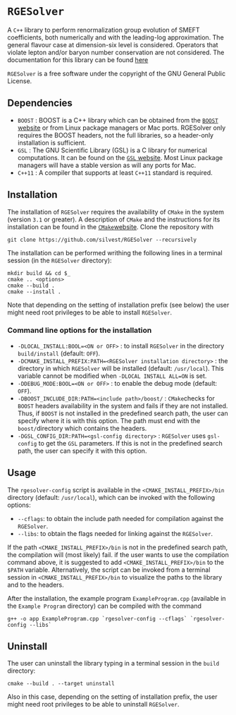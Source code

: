 
# `RGESolver`

A `C++` library to perform renormalization group evolution of SMEFT coefficients, both numerically and with the leading-log approximation. 
  The general flavour case at dimension-six level is considered. Operators that violate lepton and/or baryon number conservation are not considered. The documentation for this library can be found [here](https://silvest.github.io/RGESolver/annotated.html)
  
`RGESolver` is a free software under the copyright of the GNU General Public License.

## Dependencies

* `BOOST`  : BOOST is a C++ library which can be obtained from the [`BOOST` website](https://www.boost.org/) or from Linux package managers or Mac ports. RGESolver only requires the BOOST headers, not the full libraries, so a header-only installation is sufficient.
* `GSL` : The GNU Scientific Library (GSL) is a C library for numerical computations. It can be found on the [`GSL` website](https://www.gnu.org/software/gsl/). Most Linux package managers will have a stable version as will any ports for Mac. 
* `C++11` : A compiler that supports at least `C++11` standard is required.
## Installation
The installation of `RGESolver` requires the availability of `CMake` in the system (version `3.1` or greater). A description of `CMake` and the instructions for its installation can be found in the [`CMake`website](https://cmake.org/).
Clone the repository with 
```
git clone https://github.com/silvest/RGESolver --recursively
```
The installation can be performed writhing the following lines in a terminal session (in the `RGESolver` directory):
```
mkdir build && cd $_
cmake .. <options>
cmake --build .
cmake --install .
```
Note that depending on the setting of installation prefix (see below) the user might need root privileges to be able to install `RGESolver`.

### Command line options for the installation

* `-DLOCAL_INSTALL:BOOL=<ON or OFF>` : to install `RGESolver` in the directory `build/install` (default: `OFF`).
* `-DCMAKE_INSTALL_PREFIX:PATH=<RGESolver installation directory>` : the directory in which `RGESolver`	will be installed (default: `/usr/local`). This variable cannot be modified when `-DLOCAL INSTALL ALL=ON` is set.
* `-DDEBUG_MODE:BOOL=<ON or OFF>` : to enable the debug mode (default: `OFF`).
* `-DBOOST_INCLUDE_DIR:PATH=<include path>/boost/` : `CMake`checks for `BOOST` headers availability in the system and fails if they are not installed. Thus, if  `BOOST` is not installed 	in the predefined search path, the user can specify where it is with this option. The path must end with the `boost/`directory which contains the headers.
* `-DGSL_CONFIG_DIR:PATH=<gsl-config directory>` :  `RGESolver` uses `gsl-config` to get the `GSL` parameters. If this is not in the predefined search path, the user can specify it with this option.

## Usage

The `rgesolver-config` script is available in the `<CMAKE_INSTALL_PREFIX>/bin` directory (default: `/usr/local`), which can be invoked with the following options:
* `--cflags`: to obtain the include path needed for compilation against the `RGESolver`.
* `--libs`:  to obtain the flags needed for linking against the `RGESolver`.

If the path `<CMAKE_INSTALL_PREFIX>/bin` is not in the predefined search path, the compilation will (most likely) fail. if the user wants to use the compilation command above, it is suggested to add `<CMAKE_INSTALL_PREFIX>/bin` to the `$PATH` variable. 
Alternatively, the script can be invoked from a terminal session in `<CMAKE_INSTALL_PREFIX>/bin` to visualize the paths to the library and to the headers.

After the installation, the example program `ExampleProgram.cpp` (available in the `Example Program` directory) can be compiled with the command 
 ```
 g++ -o app ExampleProgram.cpp `rgesolver-config --cflags` `rgesolver-config --libs`
 ```

## Uninstall

The user can uninstall the library typing in a terminal session in the `build` directory:
 ```
cmake --build . --target uninstall
 ```
Also in this case, depending on the setting of installation prefix, the user might need root privileges to be able to uninstall `RGESolver`.


